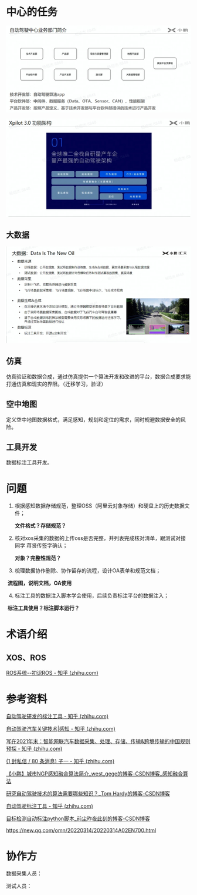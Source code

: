 # **中心的任务**

![img](%E5%B7%A5%E4%BD%9C%E5%86%85%E5%AE%B9/wps8322.tmp.jpg) 

![img](%E5%B7%A5%E4%BD%9C%E5%86%85%E5%AE%B9/wps8323.tmp.jpg) 

## **大数据**

![img](%E5%B7%A5%E4%BD%9C%E5%86%85%E5%AE%B9/wps8324.tmp.jpg) 

## **仿真**

仿真验证和数据合成，通过仿真提供一个算法开发和改进的平台，数据合成要求能打通仿真和现实的界限。（迁移学习，验证）

## **空中地图**

定义空中地图数据格式，满足感知，规划和定位的需求，同时规避数据安全的风险。

## **工具开发**

数据标注工具开发。

# 问题

1. 根据感知数据存储规范，整理OSS（阿里云对象存储）和硬盘上的历史数据文件；

   **文件格式？存储规范？**

2. 核对xos采集的数据的上传oss是否完整，并列表完成核对清单，跟测试对接同学 蒋贤传签字确认；

   **对象？完整性规范？**

3. 梳理数据协作删除、协作留存的流程，设计OA表单和规范文档；

​		**流程图，说明文档，OA使用**

4. 标注工具的数据注入脚本学会使用，后续负责标注平台的数据注入；

​		**标注工具使用？标注脚本运行？**

# **术语介绍**

## **XOS、ROS**

[ROS系统--初识ROS - 知乎 (zhihu.com)](https://zhuanlan.zhihu.com/p/353486745)



# **参考资料**

[自动驾驶研发的标注工具 - 知乎 (zhihu.com)](https://zhuanlan.zhihu.com/p/56514817)

[自动驾驶汽车关键技术|感知 - 知乎 (zhihu.com)](https://zhuanlan.zhihu.com/p/75772265)

[写在2021年末：智能网联汽车数据采集、处理、存储、传输&跨境传输的中国规则预探 - 知乎 (zhihu.com)](https://zhuanlan.zhihu.com/p/434099243)

[(1 封私信 / 80 条消息) 子一 - 知乎 (zhihu.com)](https://www.zhihu.com/people/xu-chao-77-24/posts)

[【小鹏】城市NGP感知融合算法简介_west_gege的博客-CSDN博客_感知融合算法](https://blog.csdn.net/west_gege/article/details/122370624?ops_request_misc={"request_id"%3A"165880616416780366570550"%2C"scm"%3A"20140713.130102334.pc_all."}&request_id=165880616416780366570550&biz_id=0&utm_medium=distribute.pc_search_result.none-task-blog-2~all~first_rank_ecpm_v1~rank_v31_ecpm-1-122370624-null-null.142^v34^experiment_28w_180w_v1,185^v2^control&utm_term=小鹏汇天感知数据存储&spm=1018.2226.3001.4187)

[研究自动驾驶技术的算法需要哪些知识？_Tom Hardy的博客-CSDN博客](https://blog.csdn.net/qq_29462849/article/details/122852874?ops_request_misc={"request_id"%3A"165880683016782184610296"%2C"scm"%3A"20140713.130102334.pc_all."}&request_id=165880683016782184610296&biz_id=0&utm_medium=distribute.pc_search_result.none-task-blog-2~all~first_rank_ecpm_v1~rank_v31_ecpm-4-122852874-null-null.142^v34^experiment_28w_180w_v1,185^v2^control&utm_term=小鹏自动驾驶标注&spm=1018.2226.3001.4187)

[自动驾驶标注工具 - 知乎 (zhihu.com)](https://zhuanlan.zhihu.com/p/60876682)

[目标检测自动标注python脚本_前尘昨夜此刻的博客-CSDN博客](https://blog.csdn.net/ssunshining/article/details/115900598)

https://new.qq.com/omn/20220314/20220314A02EN700.html

# **协作方**

数据采集人员：

测试人员：



 

 

 

 

 
